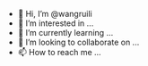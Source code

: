 - 👋 Hi, I’m @wangruili
- 👀 I’m interested in ...
- 🌱 I’m currently learning ...
- 💞️ I’m looking to collaborate on ...
- 📫 How to reach me ...

<!---
wangruili/wangruili is a ✨ special ✨ repository because its `README.md` (this file) appears on your GitHub profile.
You can click the Preview link to take a look at your changes.
--->
